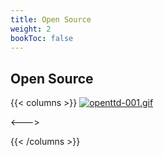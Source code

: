 ```yaml
---
title: Open Source
weight: 2
bookToc: false
---
```


## Open Source




{{< columns >}}
[![openttd-001.gif](https://i.postimg.cc/NY8Y91J2/openttd-001.gif)](/)

<--->

{{< /columns >}}


